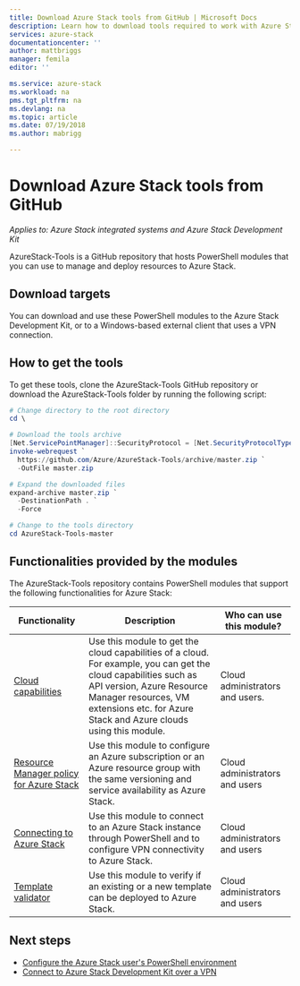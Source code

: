 ```yaml
---
title: Download Azure Stack tools from GitHub | Microsoft Docs
description: Learn how to download tools required to work with Azure Stack.
services: azure-stack
documentationcenter: ''
author: mattbriggs
manager: femila
editor: ''

ms.service: azure-stack
ms.workload: na
pms.tgt_pltfrm: na
ms.devlang: na
ms.topic: article
ms.date: 07/19/2018
ms.author: mabrigg

---
```


# Download Azure Stack tools from GitHub

*Applies to: Azure Stack integrated systems and Azure Stack Development Kit*

AzureStack-Tools is a GitHub repository that hosts PowerShell modules that you can use to manage and deploy resources to Azure Stack.

## Download targets

You can download and use these PowerShell modules to the Azure Stack Development Kit, or to a Windows-based external client that uses a VPN connection.

## How to get the tools

To get these tools, clone the AzureStack-Tools GitHub repository or download the AzureStack-Tools folder by running the following script:

```PowerShell
# Change directory to the root directory
cd \

# Download the tools archive
[Net.ServicePointManager]::SecurityProtocol = [Net.SecurityProtocolType]::Tls12
invoke-webrequest `
  https://github.com/Azure/AzureStack-Tools/archive/master.zip `
  -OutFile master.zip

# Expand the downloaded files
expand-archive master.zip `
  -DestinationPath . `
  -Force

# Change to the tools directory
cd AzureStack-Tools-master

```

## Functionalities provided by the modules

The AzureStack-Tools repository contains PowerShell modules that support the following functionalities for Azure Stack:

| Functionality | Description | Who can use this module? |
| --- | --- | --- |
| [Cloud capabilities](https://github.com/Azure/AzureStack-Tools/tree/master/CloudCapabilities) | Use this module to get the cloud capabilities of a cloud. For example, you can get the cloud capabilities such as API version, Azure Resource Manager resources, VM extensions etc. for Azure Stack and Azure clouds using this module. | Cloud administrators and users. |
| [Resource Manager policy for Azure Stack](azure-stack-policy-module.md) | Use this module to configure an Azure subscription or an Azure resource group with the same versioning and service availability as Azure Stack. | Cloud administrators and users |
| [Connecting to Azure Stack](azure-stack-connect-azure-stack.md) | Use this module to connect to an Azure Stack instance through PowerShell and to configure VPN connectivity to Azure Stack. | Cloud administrators and users |
| [Template validator](azure-stack-validate-templates.md) | Use this module to verify if an existing or a new template can be deployed to Azure Stack. | Cloud administrators and users |

## Next steps

* [Configure the Azure Stack user's PowerShell environment](azure-stack-powershell-configure-user.md)
* [Connect to Azure Stack Development Kit over a VPN](azure-stack-connect-azure-stack.md)
